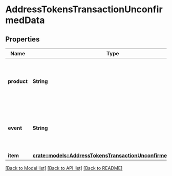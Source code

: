 # AddressTokensTransactionUnconfirmedData

## Properties

Name | Type | Description | Notes
------------ | ------------- | ------------- | -------------
**product** | **String** | Represents the Crypto APIs 2.0 product which sends the callback. | 
**event** | **String** | Defines the specific event, for which a callback subscription is set. | 
**item** | [**crate::models::AddressTokensTransactionUnconfirmedDataItem**](AddressTokensTransactionUnconfirmed_data_item.md) |  | 

[[Back to Model list]](../README.md#documentation-for-models) [[Back to API list]](../README.md#documentation-for-api-endpoints) [[Back to README]](../README.md)


